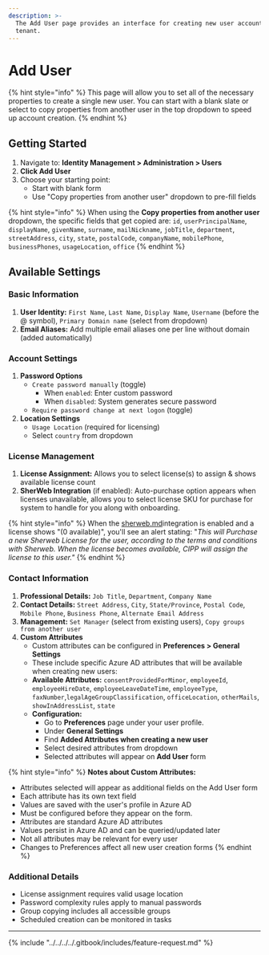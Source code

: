 ```yaml
---
description: >-
  The Add User page provides an interface for creating new user accounts in your
  tenant.
---
```


# Add User

{% hint style="info" %}
This page will allow you to set all of the necessary properties to create a single new user. You can start with a blank slate or select to copy properties from another user in the top dropdown to speed up account creation.
{% endhint %}

## Getting Started

1. Navigate to: **Identity Management > Administration > Users**
2. **Click Add User**
3. Choose your starting point:
   * Start with blank form
   * Use "Copy properties from another user" dropdown to pre-fill fields

{% hint style="info" %}
When using the **Copy properties from another user** dropdown, the specific fields that get copied are: `id`, `userPrincipalName`, `displayName`, `givenName`, `surname`, `mailNickname`, `jobTitle`, `department`, `streetAddress`, `city`, `state`, `postalCode`, `companyName`, `mobilePhone`, `businessPhones`, `usageLocation`, `office`
{% endhint %}

## Available Settings

### Basic Information

1. **User Identity:** `First Name`, `Last Name`, `Display Name`, `Username` (before the @ symbol), `Primary Domain name` (select from dropdown)
2. **Email Aliases:**  Add multiple email aliases one per line without domain (added automatically)

### Account Settings

1. **Password Options**
   * `Create password manually` (toggle)
     * When `enabled`: Enter custom password
     * When `disabled`: System generates secure password
   * `Require password change at next logon` (toggle)
2. **Location Settings**
   * `Usage Location` (required for licensing)
   * Select `country` from dropdown

### License Management

1. **License Assignment:** Allows you to select license(s) to assign & shows available license count
2. **SherWeb Integration** (if enabled): Auto-purchase option appears when licenses unavailable, allows you to select license SKU for purchase for system to handle for you along with onboarding.

{% hint style="info" %}
When the [sherweb.md](../../../cipp/integrations/sherweb.md "mention")integration is enabled and a license shows "(0 available)", you'll see an alert stating: "_This will Purchase a new Sherweb License for the user, according to the terms and conditions with Sherweb. When the license becomes available, CIPP will assign the license to this user."_
{% endhint %}

### Contact Information

1. **Professional Details:** `Job Title`, `Department`, `Company Name`
2. **Contact Details:** `Street Address`, `City`, `State/Province`, `Postal Code`, `Mobile Phone`, `Business Phone`, `Alternate Email Address`
3. **Management:** `Set Manager` (select from existing users), `Copy groups from another user`
4. **Custom Attributes**
   * Custom attributes can be configured in **Preferences > General Settings**
   * These include specific Azure AD attributes that will be available when creating new users:
   * **Available Attributes:** `consentProvidedForMinor`, `employeeId`, `employeeHireDate`, `employeeLeaveDateTime`, `employeeType`, `faxNumber`,`legalAgeGroupClassification`, `officeLocation`, `otherMails`, `showInAddressList`, `state`
   * **Configuration:**
     * Go to **Preferences** page under your user profile.
     * Under **General Settings**
     * Find **Added Attributes when creating a new user**
     * Select desired attributes from dropdown
     * Selected attributes will appear on **Add User** form

{% hint style="info" %}
**Notes about Custom Attributes:**

* Attributes selected will appear as additional fields on the Add User form
* Each attribute has its own text field
* Values are saved with the user's profile in Azure AD
* Must be configured before they appear on the form.&#x20;
* Attributes are standard Azure AD attributes
* Values persist in Azure AD and can be queried/updated later
* Not all attributes may be relevant for every user
* Changes to Preferences affect all new user creation forms
{% endhint %}

### Additional Details

* License assignment requires valid usage location
* Password complexity rules apply to manual passwords
* Group copying includes all accessible groups
* Scheduled creation can be monitored in tasks

***

{% include "../../../../.gitbook/includes/feature-request.md" %}
